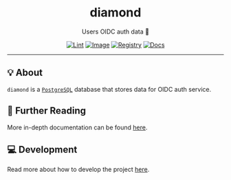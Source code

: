 <h1 align="center">diamond</h1>

<div align="center">

Users OIDC auth data 🪪

[![Lint](https://github.com/radio-aktywne/diamond/actions/workflows/lint.yaml/badge.svg)](https://github.com/radio-aktywne/diamond/actions/workflows/lint.yaml)
[![Image](https://github.com/radio-aktywne/diamond/actions/workflows/image.yaml/badge.svg)](https://github.com/radio-aktywne/diamond/actions/workflows/image.yaml)
[![Registry](https://github.com/radio-aktywne/diamond/actions/workflows/registry.yaml/badge.svg)](https://github.com/radio-aktywne/diamond/actions/workflows/registry.yaml)
[![Docs](https://github.com/radio-aktywne/diamond/actions/workflows/docs.yaml/badge.svg)](https://github.com/radio-aktywne/diamond/actions/workflows/docs.yaml)

</div>

---

## 💡 About

`diamond` is a [`PostgreSQL`](https://www.postgresql.org) database
that stores data for OIDC auth service.

## 📄 Further Reading

More in-depth documentation can be found
[here](https://radio-aktywne.github.io/diamond).

## 💻 Development

Read more about how to develop the project
[here](https://github.com/radio-aktywne/diamond/blob/main/CONTRIBUTING.md).
